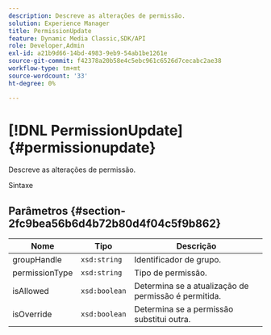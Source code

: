 ```yaml
---
description: Descreve as alterações de permissão.
solution: Experience Manager
title: PermissionUpdate
feature: Dynamic Media Classic,SDK/API
role: Developer,Admin
exl-id: a21b9d66-14bd-4983-9eb9-54ab1be1261e
source-git-commit: f42378a20b58e4c5ebc961c6526d7cecabc2ae38
workflow-type: tm+mt
source-wordcount: '33'
ht-degree: 0%

---
```


# [!DNL PermissionUpdate]{#permissionupdate}

Descreve as alterações de permissão.

Sintaxe

## Parâmetros {#section-2fc9bea56b6d4b72b80d4f04c5f9b862}

| Nome | Tipo | Descrição |
|---|---|---|
| groupHandle | `xsd:string` | Identificador de grupo. |
| permissionType | `xsd:string` | Tipo de permissão. |
| isAllowed | `xsd:boolean` | Determina se a atualização de permissão é permitida. |
| isOverride | `xsd:boolean` | Determina se a permissão substitui outra. |
